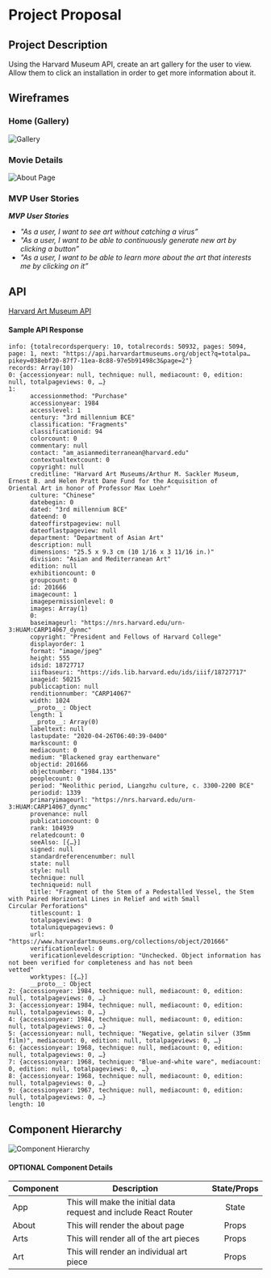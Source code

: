 # Project Proposal

## Project Description

Using the Harvard Museum API, create an art gallery for the user to view. Allow them to click an installation in order to get more information about it.

## Wireframes

### Home (Gallery)

![Gallery](https://user-images.githubusercontent.com/61888181/80388104-15fef800-886f-11ea-8410-dbb9efacdc12.jpg)

### Movie Details

![About Page](https://user-images.githubusercontent.com/61888181/80388111-19927f00-886f-11ea-8eef-89fe64058dbe.jpg)

### MVP User Stories

_**MVP User Stories**_
- _"As a user, I want to see art without catching a virus”_
- _"As a user, I want to be able to continuously generate new art by clicking a button”_
- _"As a user, I want to be able to learn more about the art that interests me by clicking on it”_

## API

[Harvard Art Museum API]("https://api.harvardartmuseums.org")

#### Sample API Response
```{info: {…}, records: Array(10)}
info: {totalrecordsperquery: 10, totalrecords: 50932, pages: 5094, page: 1, next: "https://api.harvardartmuseums.org/object?q=totalpa…pikey=038ebf20-87f7-11ea-8c88-97e5b91498c3&page=2"}
records: Array(10)
0: {accessionyear: null, technique: null, mediacount: 0, edition: null, totalpageviews: 0, …}
1:
      accessionmethod: "Purchase"
      accessionyear: 1984
      accesslevel: 1
      century: "3rd millennium BCE"
      classification: "Fragments"
      classificationid: 94
      colorcount: 0
      commentary: null
      contact: "am_asianmediterranean@harvard.edu"
      contextualtextcount: 0
      copyright: null
      creditline: "Harvard Art Museums/Arthur M. Sackler Museum, Ernest B. and Helen Pratt Dane Fund for the Acquisition of           Oriental Art in honor of Professor Max Loehr"
      culture: "Chinese"
      datebegin: 0
      dated: "3rd millennium BCE"
      dateend: 0
      dateoffirstpageview: null
      dateoflastpageview: null
      department: "Department of Asian Art"
      description: null
      dimensions: "25.5 x 9.3 cm (10 1/16 x 3 11/16 in.)"
      division: "Asian and Mediterranean Art"
      edition: null
      exhibitioncount: 0
      groupcount: 0
      id: 201666
      imagecount: 1
      imagepermissionlevel: 0
      images: Array(1)
      0:
      baseimageurl: "https://nrs.harvard.edu/urn-3:HUAM:CARP14067_dynmc"
      copyright: "President and Fellows of Harvard College"
      displayorder: 1
      format: "image/jpeg"
      height: 555
      idsid: 18727717
      iiifbaseuri: "https://ids.lib.harvard.edu/ids/iiif/18727717"
      imageid: 50215
      publiccaption: null
      renditionnumber: "CARP14067"
      width: 1024
      __proto__: Object
      length: 1
      __proto__: Array(0)
      labeltext: null
      lastupdate: "2020-04-26T06:40:39-0400"
      markscount: 0
      mediacount: 0
      medium: "Blackened gray earthenware"
      objectid: 201666
      objectnumber: "1984.135"
      peoplecount: 0
      period: "Neolithic period, Liangzhu culture, c. 3300-2200 BCE"
      periodid: 1339
      primaryimageurl: "https://nrs.harvard.edu/urn-3:HUAM:CARP14067_dynmc"
      provenance: null
      publicationcount: 0
      rank: 104939
      relatedcount: 0
      seeAlso: [{…}]
      signed: null
      standardreferencenumber: null
      state: null
      style: null
      technique: null
      techniqueid: null
      title: "Fragment of the Stem of a Pedestalled Vessel, the Stem with Paired Horizontal Lines in Relief and with Small              Circular Perforations"
      titlescount: 1
      totalpageviews: 0
      totaluniquepageviews: 0
      url: "https://www.harvardartmuseums.org/collections/object/201666"
      verificationlevel: 0
      verificationleveldescription: "Unchecked. Object information has not been verified for completeness and has not been              vetted"
      worktypes: [{…}]
      __proto__: Object
2: {accessionyear: 1984, technique: null, mediacount: 0, edition: null, totalpageviews: 0, …}
3: {accessionyear: 1984, technique: null, mediacount: 0, edition: null, totalpageviews: 0, …}
4: {accessionyear: 1984, technique: null, mediacount: 0, edition: null, totalpageviews: 0, …}
5: {accessionyear: null, technique: "Negative, gelatin silver (35mm film)", mediacount: 0, edition: null, totalpageviews: 0, …}
6: {accessionyear: 1968, technique: null, mediacount: 0, edition: null, totalpageviews: 0, …}
7: {accessionyear: 1968, technique: "Blue-and-white ware", mediacount: 0, edition: null, totalpageviews: 0, …}
8: {accessionyear: 1968, technique: null, mediacount: 0, edition: null, totalpageviews: 0, …}
9: {accessionyear: 1967, technique: null, mediacount: 0, edition: null, totalpageviews: 0, …}
length: 10

```

## Component Hierarchy

![Component Hierarchy](https://user-images.githubusercontent.com/61888181/80388116-1bf4d900-886f-11ea-92ab-74ef89127bd3.jpg)

#### OPTIONAL Component Details
| Component | Description | State/Props
| --- | --- | :---: |
| App | This will make the initial data request and include React Router | State |
| About | This will render the about page | Props |
| Arts | This will render all of the art pieces | Props |
| Art | This will render an individual art piece | Props |
